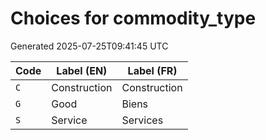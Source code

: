 # Choices for commodity_type

Generated 2025-07-25T09:41:45 UTC

| Code | Label (EN) | Label (FR) |
|------|------------|------------|
| `C` | Construction | Construction |
| `G` | Good | Biens |
| `S` | Service | Services |
